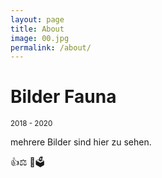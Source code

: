 ```yaml
---
layout: page
title: About
image: 00.jpg
permalink: /about/
---
```


# Bilder Fauna

<small>2018 - 2020</small>

mehrere Bilder sind hier zu sehen.

:+1::balance_scale:
:balloon::ballot_box:
